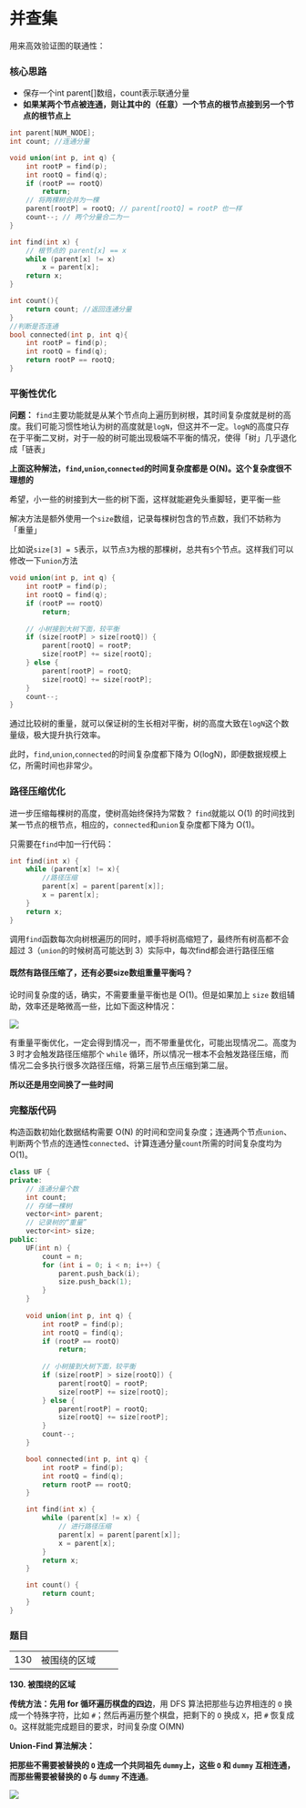 # 并查集

用来高效验证图的联通性：

### **核心思路**

* 保存一个int parent\[\]数组，count表示联通分量
* **如果某两个节点被连通，则让其中的（任意）一个节点的根节点接到另一个节点的根节点上**

```cpp
int parent[NUM_NODE];
int count; //连通分量

void union(int p, int q) {
    int rootP = find(p);
    int rootQ = find(q);
    if (rootP == rootQ)
        return;
    // 将两棵树合并为一棵
    parent[rootP] = rootQ; // parent[rootQ] = rootP 也一样
    count--; // 两个分量合二为一
}

int find(int x) {
    // 根节点的 parent[x] == x
    while (parent[x] != x)
        x = parent[x];
    return x;
}

int count(){
    return count; //返回连通分量
}
//判断是否连通
bool connected(int p, int q){
    int rootP = find(p);
    int rootQ = find(q);
    return rootP == rootQ;
}
```

### **平衡性优化**

**问题：** `find`主要功能就是从某个节点向上遍历到树根，其时间复杂度就是树的高度。我们可能习惯性地认为树的高度就是`logN`，但这并不一定。`logN`的高度只存在于平衡二叉树，对于一般的树可能出现极端不平衡的情况，使得「树」几乎退化成「链表」

 **上面这种解法，`find`,`union`,`connected`的时间复杂度都是 O\(N\)。这个复杂度很不理想的**

希望，小一些的树接到大一些的树下面，这样就能避免头重脚轻，更平衡一些

 解决方法是额外使用一个`size`数组，记录每棵树包含的节点数，我们不妨称为「重量」

 比如说`size[3] = 5`表示，以节点`3`为根的那棵树，总共有`5`个节点。这样我们可以修改一下`union`方法

```cpp
void union(int p, int q) {
    int rootP = find(p);
    int rootQ = find(q);
    if (rootP == rootQ)
        return;
    
    // 小树接到大树下面，较平衡
    if (size[rootP] > size[rootQ]) {
        parent[rootQ] = rootP;
        size[rootP] += size[rootQ];
    } else {
        parent[rootP] = rootQ;
        size[rootQ] += size[rootP];
    }
    count--;
}
```

通过比较树的重量，就可以保证树的生长相对平衡，树的高度大致在`logN`这个数量级，极大提升执行效率。

此时，`find`,`union`,`connected`的时间复杂度都下降为 O\(logN\)，即便数据规模上亿，所需时间也非常少。

### **路径压缩优化**

进一步压缩每棵树的高度，使树高始终保持为常数？ `find`就能以 O\(1\) 的时间找到某一节点的根节点，相应的，`connected`和`union`复杂度都下降为 O\(1\)。

 只需要在`find`中加一行代码：

```cpp
int find(int x) {
    while (parent[x] != x){
        //路径压缩
        parent[x] = parent[parent[x]];
        x = parent[x];
    }
    return x;
}

```

 调用`find`函数每次向树根遍历的同时，顺手将树高缩短了，最终所有树高都不会超过 3（`union`的时候树高可能达到 3）实际中，每次find都会进行路径压缩

#### 既然有路径压缩了，还有必要size数组重量平衡吗？

 论时间复杂度的话，确实，不需要重量平衡也是 O\(1\)。但是如果加上 `size` 数组辅助，效率还是略微高一些，比如下面这种情况：

![](../.gitbook/assets/1.jpg)

 有重量平衡优化，一定会得到情况一，而不带重量优化，可能出现情况二。高度为 3 时才会触发路径压缩那个 `while` 循环，所以情况一根本不会触发路径压缩，而情况二会多执行很多次路径压缩，将第三层节点压缩到第二层。

**所以还是用空间换了一些时间**

### 完整版代码

 构造函数初始化数据结构需要 O\(N\) 的时间和空间复杂度；连通两个节点`union`、判断两个节点的连通性`connected`、计算连通分量`count`所需的时间复杂度均为 O\(1\)。

```cpp
class UF {
private:
    // 连通分量个数
    int count;
    // 存储一棵树
    vector<int> parent;
    // 记录树的“重量”
    vector<int> size;
public:
    UF(int n) {
        count = n;
        for (int i = 0; i < n; i++) {
            parent.push_back(i);
            size.push_back(1);
        }
    }
    
    void union(int p, int q) {
        int rootP = find(p);
        int rootQ = find(q);
        if (rootP == rootQ)
            return;
        
        // 小树接到大树下面，较平衡
        if (size[rootP] > size[rootQ]) {
            parent[rootQ] = rootP;
            size[rootP] += size[rootQ];
        } else {
            parent[rootP] = rootQ;
            size[rootQ] += size[rootP];
        }
        count--;
    }

    bool connected(int p, int q) {
        int rootP = find(p);
        int rootQ = find(q);
        return rootP == rootQ;
    }

    int find(int x) {
        while (parent[x] != x) {
            // 进行路径压缩
            parent[x] = parent[parent[x]];
            x = parent[x];
        }
        return x;
    }

    int count() {
        return count;
    }
}
```

### 题目

|  |  |  |  |
| :--- | :--- | :--- | :--- |
| 130 | 被围绕的区域 |  |  |

**130. 被围绕的区域**

**传统方法：**先用 for 循环遍历棋盘的**四边**，用 DFS 算法把那些与边界相连的 `O` 换成一个特殊字符，比如 `#`；然后再遍历整个棋盘，把剩下的 `O` 换成 `X`，把 `#` 恢复成 `O`。这样就能完成题目的要求，时间复杂度 O\(MN\)

**Union-Find 算法解决：**

 **把那些不需要被替换的 `O` 连成一个共同祖先 `dummy`上，这些 `O` 和 `dummy` 互相连通，而那些需要被替换的 `O` 与 `dummy` 不连通**。

![](../.gitbook/assets/3.jpg)

